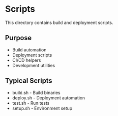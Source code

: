 # Scripts

This directory contains build and deployment scripts.

## Purpose
- Build automation
- Deployment scripts
- CI/CD helpers
- Development utilities

## Typical Scripts
- build.sh - Build binaries
- deploy.sh - Deployment automation
- test.sh - Run tests
- setup.sh - Environment setup
